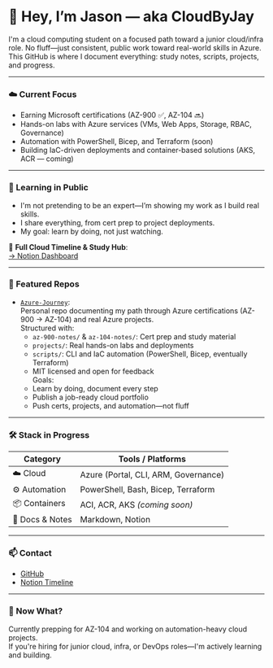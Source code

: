 # 👋 Hey, I’m Jason — aka CloudByJay

I'm a cloud computing student on a focused path toward a junior cloud/infra role. No fluff—just consistent, public work toward real-world skills in Azure. This GitHub is where I document everything: study notes, scripts, projects, and progress.

---

### ☁️ Current Focus
- Earning Microsoft certifications (AZ-900 ✅, AZ-104 🔜)
- Hands-on labs with Azure services (VMs, Web Apps, Storage, RBAC, Governance)
- Automation with PowerShell, Bicep, and Terraform (soon)
- Building IaC-driven deployments and container-based solutions (AKS, ACR — coming)

---

### 🧠 Learning in Public

- I'm not pretending to be an expert—I’m showing my work as I build real skills.
- I share everything, from cert prep to project deployments.
- My goal: learn by doing, not just watching.

📓 **Full Cloud Timeline & Study Hub**:  
[→ Notion Dashboard](https://www.notion.so/Cloud-Computing-Timeline-1d3cdd482df680e2b4a8f2bc0a7ecde1)

---

### 📂 Featured Repos

- [`Azure-Journey`](https://github.com/CloudByJay/Azure-Journey):  
  Personal repo documenting my path through Azure certifications (AZ-900 → AZ-104) and real Azure projects.  
  Structured with:
  - `az-900-notes/` & `az-104-notes/`: Cert prep and study material  
  - `projects/`: Real hands-on labs and deployments  
  - `scripts/`: CLI and IaC automation (PowerShell, Bicep, eventually Terraform)  
  - MIT licensed and open for feedback  
  Goals:
  - Learn by doing, document every step
  - Publish a job-ready cloud portfolio
  - Push certs, projects, and automation—not fluff

---

### 🛠️ Stack in Progress

| Category          | Tools / Platforms                     |
|-------------------|----------------------------------------|
| ☁️ Cloud           | Azure (Portal, CLI, ARM, Governance)   |
| ⚙️ Automation      | PowerShell, Bash, Bicep, Terraform     |
| 📦 Containers      | ACI, ACR, AKS *(coming soon)*          |
| 📘 Docs & Notes    | Markdown, Notion                      |

---

### 📫 Contact

- [GitHub](https://github.com/CloudByJay)  
- [Notion Timeline](https://www.notion.so/Cloud-Computing-Timeline-1d3cdd482df680e2b4a8f2bc0a7ecde1)

---

### 🔎 Now What?

Currently prepping for AZ-104 and working on automation-heavy cloud projects.  
If you're hiring for junior cloud, infra, or DevOps roles—I'm actively learning and building.
